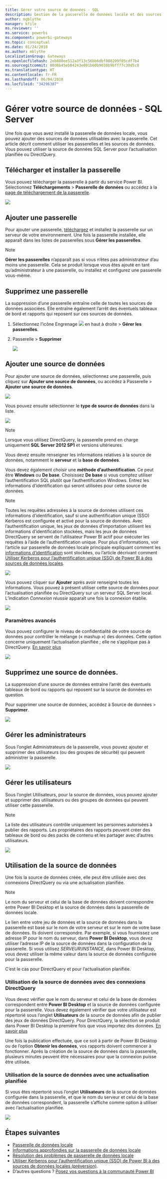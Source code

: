 ```yaml
---
title: Gérer votre source de données - SQL
description: Gestion de la passerelle de données locale et des sources de données associées.
author: mgblythe
manager: kfile
ms.reviewer: ''
ms.service: powerbi
ms.component: powerbi-gateways
ms.topic: conceptual
ms.date: 01/24/2018
ms.author: mblythe
LocalizationGroup: Gateways
ms.openlocfilehash: 2eb880ee512a3f13c56bb6dbf880209f05cdf7b4
ms.sourcegitcommit: 80d6b45eb84243e801b60b9038b9bff77c30d5c8
ms.translationtype: HT
ms.contentlocale: fr-FR
ms.lasthandoff: 06/04/2018
ms.locfileid: "34296307"
---
```

# <a name="manage-your-data-source---sql-server"></a>Gérer votre source de données - SQL Server
Une fois que vous avez installé la passerelle de données locale, vous pouvez ajouter des sources de données utilisables avec la passerelle. Cet article décrit comment utiliser les passerelles et les sources de données. Vous pouvez utiliser la source de données SQL Server pour l’actualisation planifiée ou DirectQuery.

## <a name="download-and-install-the-gateway"></a>Télécharger et installer la passerelle
Vous pouvez télécharger la passerelle à partir du service Power BI. Sélectionnez **Téléchargements** > **Passerelle de données** ou accédez à la [page de téléchargement de la passerelle](https://go.microsoft.com/fwlink/?LinkId=698861).

![](media/service-gateway-enterprise-manage-sql/powerbi-download-data-gateway.png)

## <a name="add-a-gateway"></a>Ajouter une passerelle
Pour ajouter une passerelle, [téléchargez](https://go.microsoft.com/fwlink/?LinkId=698861) et installez la passerelle sur un serveur de votre environnement. Une fois la passerelle installée, elle apparaît dans les listes de passerelles sous **Gérer les passerelles**.

> [!NOTE]
> **Gérer les passerelles** n’apparaît pas si vous n’êtes pas administrateur d’au moins une passerelle. Cela se produit lorsque vous êtes ajouté en tant qu’administrateur à une passerelle, ou installez et configurez une passerelle vous-même.
> 
> 

## <a name="remove-a-gateway"></a>Supprimez une passerelle
La suppression d’une passerelle entraîne celle de toutes les sources de données associées.  Elle entraîne également l’arrêt des éventuels tableaux de bord et rapports qui reposent sur ces sources de données.

1. Sélectionnez l’icône Engrenage ![](media/service-gateway-enterprise-manage-sql/pbi_gearicon.png) en haut à droite > **Gérer les passerelles**.
2. Passerelle > **Supprimer**
   
   ![](media/service-gateway-enterprise-manage-sql/datasourcesettings7.png)

## <a name="add-a-data-source"></a>Ajouter une source de données
Pour ajouter une source de données, sélectionnez une passerelle, puis cliquez sur **Ajouter une source de données**, ou accédez à Passerelle > **Ajouter une source de données**.

![](media/service-gateway-enterprise-manage-sql/datasourcesettings1.png)

Vous pouvez ensuite sélectionner le **type de source de données** dans la liste.

![](media/service-gateway-enterprise-manage-sql/datasourcesettings2.png)

> [!NOTE]
> Lorsque vous utilisez DirectQuery, la passerelle prend en charge uniquement **SQL Server 2012 SP1** et versions ultérieures.
> 
> 

Vous devez ensuite renseigner les informations relatives à la source de données, notamment le **serveur** et la **base de données**.  

Vous devez également choisir une **méthode d’authentification**.  Ce peut être **Windows** ou **De base**.  Choisissez **De base** si vous comptez utiliser l’authentification SQL plutôt que l’authentification Windows. Entrez les informations d’identification qui seront utilisées pour cette source de données.

> [!NOTE]
> Toutes les requêtes adressées à la source de données utilisent ces informations d’identification, sauf si une authentification unique (SSO) Kerberos est configurée et activé pour la source de données. Avec l’authentification unique, les jeux de données d’importation utilisent les informations d’identification stockées, mais les jeux de données DirectQuery se servent de l’utilisateur Power BI actif pour exécuter les requêtes à l’aide de l’authentification unique. Pour plus d’informations, voir l’article sur passerelle de données locale principale expliquant comment les [informations d’identification](service-gateway-onprem.md#credentials) sont stockées, ou l’article décrivant comment [Utiliser Kerberos pour l’authentification unique (SSO) de Power BI à des sources de données locales](service-gateway-kerberos-for-sso-pbi-to-on-premises-data.md).
> 
> 

![](media/service-gateway-enterprise-manage-sql/datasourcesettings3.png)

Vous pouvez cliquer sur **Ajouter** après avoir renseigné toutes les informations.  Vous pouvez à présent utiliser cette source de données pour l’actualisation planifiée ou DirectQuery sur un serveur SQL Server local. L’indication *Connexion réussie* apparaît une fois la connexion établie.

![](media/service-gateway-enterprise-manage-sql/datasourcesettings4.png)

### <a name="advanced-settings"></a>Paramètres avancés
Vous pouvez configurer le niveau de confidentialité de votre source de données pour contrôler le mélange (« mashup ») des données. Cette option concerne uniquement l’actualisation planifiée ; elle ne s’applique pas à DirectQuery. [En savoir plus](https://support.office.com/article/Privacy-levels-Power-Query-CC3EDE4D-359E-4B28-BC72-9BEE7900B540)

![](media/service-gateway-enterprise-manage-sql/datasourcesettings9.png)

## <a name="remove-a-data-source"></a>Supprimez une source de données.
La suppression d’une source de données entraîne l’arrêt des éventuels tableaux de bord ou rapports qui reposent sur la source de données en question.  

Pour supprimer une source de données, accédez à Source de données > **Supprimer**.

![](media/service-gateway-enterprise-manage-sql/datasourcesettings6.png)

## <a name="manage-administrators"></a>Gérer les administrateurs
Sous l’onglet Administrateurs de la passerelle, vous pouvez ajouter et supprimer des utilisateurs (ou des groupes de sécurité) qui peuvent administrer la passerelle.

![](media/service-gateway-enterprise-manage-sql/datasourcesettings8.png)

## <a name="manage-users"></a>Gérer les utilisateurs
Sous l’onglet Utilisateurs, pour la source de données, vous pouvez ajouter et supprimer des utilisateurs ou des groupes de données qui peuvent utiliser cette passerelle.

> [!NOTE]
> La liste des utilisateurs contrôle uniquement les personnes autorisées à publier des rapports. Les propriétaires des rapports peuvent créer des tableaux de bord ou des packs de contenu et les partager avec d’autres utilisateurs.
> 
> 

![](media/service-gateway-enterprise-manage-sql/datasourcesettings5.png)

## <a name="using-the-data-source"></a>Utilisation de la source de données
Une fois la source de données créée, elle peut être utilisée avec des connexions DirectQuery ou via une actualisation planifiée.

> [!NOTE]
> Le nom du serveur et celui de la base de données doivent correspondre entre Power BI Desktop et la source de données dans la passerelle de données locale.
> 
> 

Le lien entre votre jeu de données et la source de données dans la passerelle est basé sur le nom de votre serveur et sur le nom de votre base de données. Ils doivent correspondre. Par exemple, si vous fournissez une adresse IP pour le nom du serveur, dans **Power BI Desktop**, vous devez utiliser l’adresse IP de la source de données dans la configuration de la passerelle. Si vous utilisez *SERVEUR\INSTANCE*, dans Power BI Desktop, vous devez utiliser la même valeur dans la source de données configurée pour la passerelle.

C’est le cas pour DirectQuery et pour l’actualisation planifiée.

### <a name="using-the-data-source-with-directquery-connections"></a>Utilisation de la source de données avec des connexions DirectQuery
Vous devez vérifier que le nom du serveur et celui de la base de données correspondent entre **Power BI Desktop** et la source de données configurée pour la passerelle. Vous devez également vérifier que votre utilisateur est répertorié sous l’onglet **Utilisateurs** de la source de données afin de publier des jeux de données DirectQuery. Pour DirectQuery, la sélection se produit dans Power BI Desktop la première fois que vous importez des données. [En savoir plus](desktop-use-directquery.md)

Une fois la publication effectuée, que ce soit à partir de Power BI Desktop ou de l’option **Obtenir les données**, vos rapports doivent commencer à fonctionner. Après la création de la source de données dans la passerelle, plusieurs minutes peuvent être nécessaires pour que la connexion puisse être utilisée.

### <a name="using-the-data-source-with-scheduled-refresh"></a>Utilisation de la source de données avec une actualisation planifiée
Si vous êtes répertorié sous l’onglet **Utilisateurs** de la source de données configurée dans la passerelle, et que le nom du serveur et celui de la base de données correspondent, la passerelle s’affiche comme option à utiliser avec l’actualisation planifiée.

![](media/service-gateway-enterprise-manage-sql/powerbi-gateway-enterprise-schedule-refresh.png)

## <a name="next-steps"></a>Étapes suivantes
* [Passerelle de données locale](service-gateway-onprem.md)  
* [Informations approfondies sur la passerelle de données locale](service-gateway-onprem-indepth.md)  
* [Résolution des problèmes de passerelle de données locale](service-gateway-onprem-tshoot.md)
* [Utiliser Kerberos pour l’authentification unique (SSO) de Power BI à des sources de données locales (préversion)](service-gateway-kerberos-for-sso-pbi-to-on-premises-data.md). 
* D’autres questions ? [Posez vos questions à la communauté Power BI](http://community.powerbi.com/)

